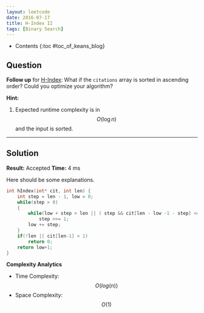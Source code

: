 ```yaml
---
layout: leetcode
date: 2016-07-17
title: H-Index II
tags: [Binary Search]
---
```


* Contents
{:toc #toc_of_keans_blog}

## Question

**Follow up** for [H-Index](https://leetcode.com/problems/h-index/): What if the `citations` array is sorted in ascending order? Could you optimize your algorithm?

**Hint:**

1. Expected runtime complexity is in $$O( \log n)$$ and the input is sorted.



***

## Solution

**Result:** Accepted **Time:**  4 ms

Here should be some explanations.

```c
int hIndex(int* cit, int len) {
    int step = len - 1, low = 0;
    while(step > 0)
    {
        while(low + step > len || ( step && cit[len - low -1 - step] <= low + step))
            step >>= 1;
        low += step;
    }
    if(!len || cit[len-1] < 1)
        return 0;
    return low+1;
}
```

**Complexity Analytics**

- Time Complexity: $$O(log(n))$$
- Space Complexity: $$O(1)$$
